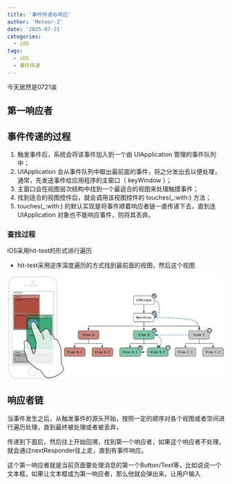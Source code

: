 ```yaml
---
title: '事件传递与响应'
author: 'Meteor-Z'
date: '2025-07-21'
categories:
  - iOS
tags:
  - iOS
  - 事件传递
---
```


今天居然是0721诶

## 第一响应者

## 事件传递的过程

1. 触发事件后，系统会将该事件加入到一个由 UIApplication 管理的事件队列中；
2. UIApplication 会从事件队列中取出最前面的事件，将之分发出去以便处理，通常，先发送事件给应用程序的主窗口（ keyWindow ）；
3. 主窗口会在视图层次结构中找到一个最适合的视图来处理触摸事件；
4. 找到适合的视图控件后，就会调用该视图控件的 touches(_:with:) 方法；
5. touches(_:with:) 的默认实现是将事件顺着响应者链一直传递下去，直到连 UIApplication 对象也不能响应事件，则将其丢弃。

### 查找过程

iOS采用hit-test的形式进行遍历

- hit-test采用逆序深度遍历的方式找到最前面的视图，然后这个视图

![传递过程](./ResponderChain-hit-test-depth-first-traversal.png)

## 响应者链

当事件发生之后，从触发事件的源头开始，按照一定的顺序对各个视图或者空间进行遍历处理，直到最终被处理或者被丢弃，

传递到下面后，然后往上开始回溯，找到第一个响应者，如果这个响应者不处理，就会通过nextResponder往上走，直到有事件响应。

这个第一响应者就是当前页面要处理消息的第一个Button/Text等，比如说说一个文本框，如果让文本框成为第一响应者，那么他就会弹出来，让用户输入

